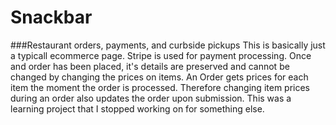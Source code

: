 # Snackbar
###Restaurant orders, payments, and curbside pickups
This is basically just a typicall ecommerce page.  Stripe is used for payment processing.  Once and order has been placed, it's details are preserved and cannot be changed by changing the prices on items.  An Order gets prices for each item the moment the order is processed.  Therefore changing item prices during an order also updates the order upon submission.  This was a learning project that I stopped working on for something else.
